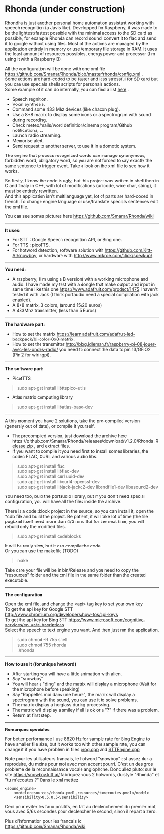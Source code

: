 # Rhonda (under construction)
Rhondha is just another personal home automation assistant working with speech recognition (a Javis like). Developped for Raspberry, it was made to be the lightest/fastest possible with the minimal access to the SD card as possible, for example Rhonda can record sound, convert it to flac and send it to google without using files. Most of the actions are managed by the application entirely in memory or use temporary file storage in RAM. It uses the least amount of resources possibles, energy power and processor (I m using it with a Raspberry B).     

All the configuration will be done with one xml file https://github.com/Smanar/Rhonda/blob/master/rhonda/config.xml .  
Some actions are hard-coded to be faster and less stressful for SD card but you can use specials shells scripts for personals actions.   
Some example of it can do internally, you can find a list [here](https://github.com/Smanar/Rhonda/wiki/Fonctions-integr%C3%A9es.) .    
- Speech regnition.
- Vocal synthesis.
- Command some 433 Mhz devices (like chacon plug).
- Use a 8*8 matrix to display some icons or a spectrogram with sound during recording.
- Check meteo/mails/word definition/cinema program/Github notifications, ...   
- Launch radio streaming.
- Memorise alert.   
- Send request to another server, to use it in a domotic system.   

The engine that process recognized words can manage synonymous, forbidden word, obligatory word, so you are not forced to say exactly the same sentence to trigger event. Take a look on the xml file to see how it works.

So firstly, I know the code is ugly, but this project was written in shell then in C and finaly in C++, with lot of modifications (unicode, wide char, string), it must be entirely rewritten.   
And this application isn't multilanguage yet, lot of parts are hard-coded in french. To change engine language or use/translate specials sentences edit the xml file.

You can see somes pictures here https://github.com/Smanar/Rhonda/wiki


----------


**It uses:**

- For STT : Google Speech recognition API, or Bing one.
- For TTS : picoTTS.
- For hotword detection, software solution with https://github.com/Kitt-AI/snowboy, or hardware with http://www.mikroe.com/click/speakup/


----------


**You need:**

- A raspberry, (I m using a B version) with a working microphone and audio. I have made my test with a dongle that make output and input in same time like this one https://www.adafruit.com/product/1475 I haven't tested it with Jack (I think portaudio need a special compilation with jack enabled).
- A 8*8 matrix, 3 colors, (around 15/20 euros)
- A 433Mhz transmitter, (less than 5 Euros)


----------


**The hardware part:**
- How to set the matrix  https://learn.adafruit.com/adafruit-led-backpack/bi-color-8x8-matrix.
- How to set the transmitter http://blog.idleman.fr/raspberry-pi-08-jouer-avec-les-ondes-radio/  you need to connect the data to pin 13/GPIO2 (Pin 2 for wiringpi).
 


----------


**The software part:**

- PicotTTS

>  sudo apt-get install libttspico-utils


- Atlas matrix computing library

> sudo apt-get install libatlas-base-dev

----------


A this moment you have 2 solutions, take the pre-compiled version (generaly out of date), or compile it yourself.

- The precompiled version, just download the archive here https://github.com/Smanar/Rhonda/releases/download/v1.2.0/Rhonda_Release.zip , and extract files.
- If you want to compile it you need first to install somes libraries, the codec FLAC, CURL and various audio libs.

> sudo apt-get install flac  
> sudo apt-get install libflac-dev  
> sudo apt-get install curl uuid-dev   
> sudo apt-get install libcurl4-openssl-dev  
> sudo apt-get install libjack-jackd2-dev libsndfile1-dev libasound2-dev  

You need too,  buid the portaudio library, but if you don't need special configuration, you will have all the files inside the archive.

There is a code::block project in the source, so you can install it, open the *cdb file and build the project. Be patient, it will take lot of time (the file pugi.xml itself need more than 4/5 mn). But for the next time, you will rebuild only the modified files.

> sudo apt-get install codeblocks

It will be realy slow, but it can compile the code.  
Or you can use the makefile (TODO)  

> make

Take care your file will be in bin/Release and you need to copy the "resources" folder and the xml file in the same folder than the created executable.

----------


**The configuration**

Open the xml file, and change the &lt;api> tag key to set your own key.  
To get the api key for Google STT http://www.chromium.org/developers/how-tos/api-keys  
To get the api key for Bing STT https://www.microsoft.com/cognitive-services/en-us/subscriptions  
Select the speech to text engine you want.
And then just run the application.

>sudo chmod -R 755 shell  
>sudo chmod 755 rhonda  
>./rhonda

----------

**How to use it (for unique hotword)**
- After starting you will have a little animation with alien.
- Say "snowboy"
- You will hear a "ding" and the matrix will display a microphone (Wait for the microphone before speaking)
- Say "Rappelles moi dans une heure", the matrix will display a spectrogram with the sound, you can use it to solve problems.
- The matrix display a horglass during processing.
- The matrix will display a smiley if all is ok or a "?" if there was a problem.
- Return at first step.

----------

**Remarques speciales**

For better performance I use 8820 Hz for sample rate for Bing Engine to have smaller file size, but it works too with other sample rate, you can change it if you have problem in files [prog.cpp](https://github.com/Smanar/Rhonda/blob/master/rhonda/prog.cpp "prog.cpp") and [STTEngine.cpp](https://github.com/Smanar/Rhonda/blob/master/rhonda/STTEngine.cpp "STTEngine.cpp")

Note pour les utilisateurs francais, le hotword "snowboy" est assez dur a reproduire, du moins pour moi avec mon accent pourri. C'est un des gros probleme de la reconnaissance vocale anglophone.
Donc allez plutot sur le site https://snowboy.kitt.ai/ fabriquez vous 2 hotwords, du style "Rhonda" et "tu m'ecoutes ?"
Dans le xml mettez

    <sound_engine>
        <model>resources/rhonda.pmdl,resources/tumecoutes.pmdl</model>
        <sensibility>0.5,0.5</sensibility>

Ceci pour eviter les faux positifs, en fait au declenchement du premier mot, vous avec 5/6s secondes pour declencher le second, sinon il repart a zero.

Plus d'information pour les francais ici https://github.com/Smanar/Rhonda/wiki

